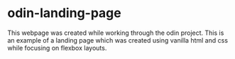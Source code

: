 # odin-landing-page

This webpage was created while working through the odin project. This is an example of a landing page which was created using vanilla html and css while focusing on flexbox layouts.  